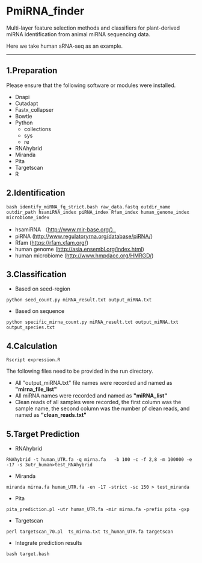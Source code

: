 # PmiRNA_finder
Multi-layer feature selection methods and classifiers for plant-derived miRNA identification from animal miRNA sequencing data.

Here we take human sRNA-seq as an example.

---

## 1.Preparation
Please ensure that the following software or modules were installed.

- Dnapi
- Cutadapt
- Fastx_collapser
- Bowtie
- Python
   - collections
   - sys
   - re
- RNAhybrid
- Miranda
- Pita
- Targetscan
- R

## 2.Identification

```
bash identify_miRNA_fq_strict.bash raw_data.fastq outdir_name outdir_path hsamiRNA_index piRNA_index Rfam_index human_genome_index microbiome_index 
```

- hsamiRNA （http://www.mir-base.org/）
- piRNA (http://www.regulatoryrna.org/database/piRNA/)
- Rfam (https://rfam.xfam.org/)
- human genome (http://asia.ensembl.org/index.html)
- human microbiome (http://www.hmpdacc.org/HMRGD/)


## 3.Classification

- Based on seed-region

```
python seed_count.py miRNA_result.txt output_miRNA.txt
```

- Based on sequence

```
python specific_mirna_count.py miRNA_result.txt output_miRNA.txt output_species.txt
```
## 4.Calculation
```
Rscript expression.R 
```

The following files need to be provided in the run directory.

- All "output\_miRNA.txt" file names were recorded and named as **"mirna\_file_list"**
- All miRNA names were recorded and named as **"miRNA_list"**
- Clean reads of all samples were recorded, the first column was the sample name, the second column was the number pf clean reads, and named as **"clean_reads.txt"**

## 5.Target Prediction

- RNAhybrid

```
RNAhybrid -t human_UTR.fa -q mirna.fa   -b 100 -c -f 2,8 -m 100000 -e -17 -s 3utr_human>test_RNAhybrid
```

- Miranda

```
miranda mirna.fa human_UTR.fa -en -17 -strict -sc 150 > test_miranda
```

- Pita

```
pita_prediction.pl -utr human_UTR.fa -mir mirna.fa -prefix pita -gxp
``` 

- Targetscan

```
perl targetscan_70.pl  ts_mirna.txt ts_human_UTR.fa targetscan
```

- Integrate prediction results

```
bash target.bash
```
